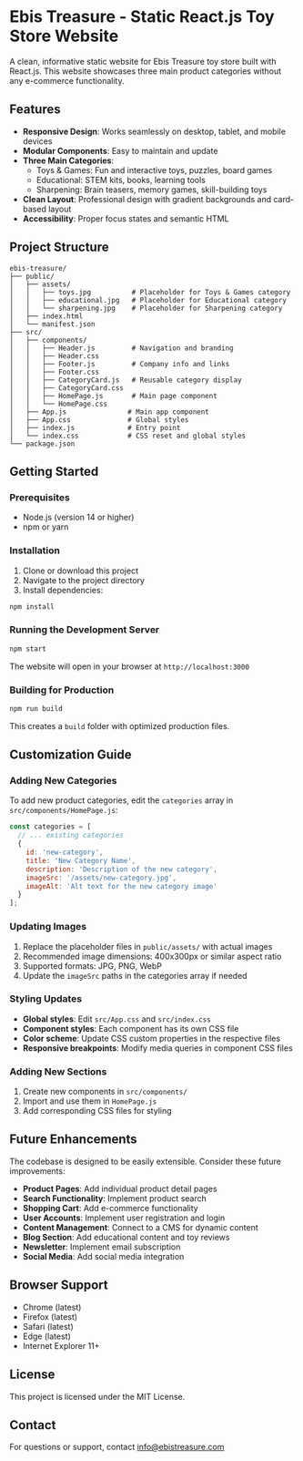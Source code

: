 # Ebis Treasure - Static React.js Toy Store Website

A clean, informative static website for Ebis Treasure toy store built with React.js. This website showcases three main product categories without any e-commerce functionality.

## Features

- **Responsive Design**: Works seamlessly on desktop, tablet, and mobile devices
- **Modular Components**: Easy to maintain and update
- **Three Main Categories**:
  - Toys & Games: Fun and interactive toys, puzzles, board games
  - Educational: STEM kits, books, learning tools
  - Sharpening: Brain teasers, memory games, skill-building toys
- **Clean Layout**: Professional design with gradient backgrounds and card-based layout
- **Accessibility**: Proper focus states and semantic HTML

## Project Structure

```
ebis-treasure/
├── public/
│   ├── assets/
│   │   ├── toys.jpg          # Placeholder for Toys & Games category
│   │   ├── educational.jpg   # Placeholder for Educational category
│   │   └── sharpening.jpg    # Placeholder for Sharpening category
│   ├── index.html
│   └── manifest.json
├── src/
│   ├── components/
│   │   ├── Header.js         # Navigation and branding
│   │   ├── Header.css
│   │   ├── Footer.js         # Company info and links
│   │   ├── Footer.css
│   │   ├── CategoryCard.js   # Reusable category display
│   │   ├── CategoryCard.css
│   │   ├── HomePage.js       # Main page component
│   │   └── HomePage.css
│   ├── App.js               # Main app component
│   ├── App.css              # Global styles
│   ├── index.js             # Entry point
│   └── index.css            # CSS reset and global styles
└── package.json
```

## Getting Started

### Prerequisites

- Node.js (version 14 or higher)
- npm or yarn

### Installation

1. Clone or download this project
2. Navigate to the project directory
3. Install dependencies:

```bash
npm install
```

### Running the Development Server

```bash
npm start
```

The website will open in your browser at `http://localhost:3000`

### Building for Production

```bash
npm run build
```

This creates a `build` folder with optimized production files.

## Customization Guide

### Adding New Categories

To add new product categories, edit the `categories` array in `src/components/HomePage.js`:

```javascript
const categories = [
  // ... existing categories
  {
    id: 'new-category',
    title: 'New Category Name',
    description: 'Description of the new category',
    imageSrc: '/assets/new-category.jpg',
    imageAlt: 'Alt text for the new category image'
  }
];
```

### Updating Images

1. Replace the placeholder files in `public/assets/` with actual images
2. Recommended image dimensions: 400x300px or similar aspect ratio
3. Supported formats: JPG, PNG, WebP
4. Update the `imageSrc` paths in the categories array if needed

### Styling Updates

- **Global styles**: Edit `src/App.css` and `src/index.css`
- **Component styles**: Each component has its own CSS file
- **Color scheme**: Update CSS custom properties in the respective files
- **Responsive breakpoints**: Modify media queries in component CSS files

### Adding New Sections

1. Create new components in `src/components/`
2. Import and use them in `HomePage.js`
3. Add corresponding CSS files for styling

## Future Enhancements

The codebase is designed to be easily extensible. Consider these future improvements:

- **Product Pages**: Add individual product detail pages
- **Search Functionality**: Implement product search
- **Shopping Cart**: Add e-commerce functionality
- **User Accounts**: Implement user registration and login
- **Content Management**: Connect to a CMS for dynamic content
- **Blog Section**: Add educational content and toy reviews
- **Newsletter**: Implement email subscription
- **Social Media**: Add social media integration

## Browser Support

- Chrome (latest)
- Firefox (latest)
- Safari (latest)
- Edge (latest)
- Internet Explorer 11+

## License

This project is licensed under the MIT License.

## Contact

For questions or support, contact info@ebistreasure.com

